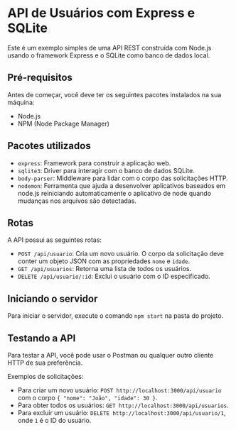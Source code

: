 # API de Usuários com Express e SQLite

Este é um exemplo simples de uma API REST construída com Node.js usando o framework Express e o SQLite como banco de dados local.

## Pré-requisitos

Antes de começar, você deve ter os seguintes pacotes instalados na sua máquina:

- Node.js
- NPM (Node Package Manager)

## Pacotes utilizados

- `express`: Framework para construir a aplicação web.
- `sqlite3`: Driver para interagir com o banco de dados SQLite.
- `body-parser`: Middleware para lidar com o corpo das solicitações HTTP.
- `nodemon`: Ferramenta que ajuda a desenvolver aplicativos baseados em node.js reiniciando automaticamente o aplicativo de node quando mudanças nos arquivos são detectadas.


## Rotas

A API possui as seguintes rotas:

- `POST /api/usuario`: Cria um novo usuário. O corpo da solicitação deve conter um objeto JSON com as propriedades `nome` e `idade`.
- `GET /api/usuarios`: Retorna uma lista de todos os usuários.
- `DELETE /api/usuario/:id`: Exclui o usuário com o ID especificado.

## Iniciando o servidor

Para iniciar o servidor, execute o comando `npm start` na pasta do projeto.

## Testando a API

Para testar a API, você pode usar o Postman ou qualquer outro cliente HTTP de sua preferência.

Exemplos de solicitações:

- Para criar um novo usuário: `POST http://localhost:3000/api/usuario` com o corpo `{ "nome": "João", "idade": 30 }`.
- Para obter todos os usuários: `GET http://localhost:3000/api/usuarios`.
- Para excluir um usuário: `DELETE http://localhost:3000/api/usuario/1`, onde `1` é o ID do usuário.

